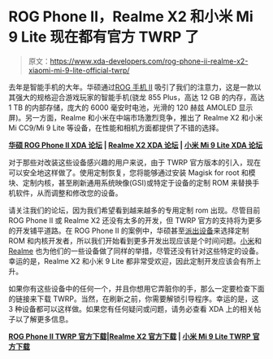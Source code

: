 # ROG Phone II，Realme X2 和小米 Mi 9 Lite 现在都有官方 TWRP 了

> 原文：<https://www.xda-developers.com/rog-phone-ii-realme-x2-xiaomi-mi-9-lite-official-twrp/>

去年是智能手机的大年。华硕通过[ROG 手机 II](https://www.xda-developers.com/download-android-10-beta-asus-rog-phone-ii/) 吸引了我们的注意力，这是一款以其强大的规格迎合游戏玩家的智能手机(骁龙 855 Plus，高达 12 GB 的内存，高达 1 TB 的内部存储，庞大的 6000 毫安时电池，光滑的 120 赫兹 AMOLED 显示屏)。另一方面，Realme 和小米在中端市场激烈竞争，推出了 Realme X2 和小米 Mi CC9/Mi 9 Lite 等设备，在性能和相机方面都提供了不错的选择。

**[华硕 ROG Phone II XDA 论坛](https://forum.xda-developers.com/rog-phone-2/) | [Realme X2 XDA 论坛](https://forum.xda-developers.com/realme-x2) | [小米 Mi 9 Lite XDA 论坛](https://forum.xda-developers.com/mi-cc9)**

对于那些对改装这些设备感兴趣的用户来说，由于 TWRP 官方版本的引入，现在可以安全地这样做了。使用定制恢复，您将能够通过安装 Magisk for root 和模块、定制内核，甚至刷新通用系统映像(GSI)或特定于设备的定制 ROM 来替换手机软件，从而调整和修改您的设备。

请关注我们的论坛，因为我们希望看到越来越多的专用定制 rom 出现。尽管目前 ROG Phone II 或 Realme X2 还没有太多的开发，但 TWRP 官方的支持将为更多的开发铺平道路。在 ROG Phone II 的案例中，华硕甚至[派出设备](https://www.xda-developers.com/asus-sending-rog-phone-ii-custom-rom-kernel-developers/)来选择定制 ROM 和内核开发者，所以我们开始看到更多开发出现应该是个时间问题。[小米](https://www.xda-developers.com/xiaomi-redmi-note-8-pro-custom-rom-kernel-developers/)和 [Realme](https://www.xda-developers.com/realme-x-custom-rom-kernel-lineageos-developers/) 也为他们的一些设备做了同样的举措，尽管还没有针对这些特定的设备。幸运的是，Realme X2 和小米 9 Lite 都非常受欢迎，因此定制开发应该会有所上升。

如果你有这些设备中的任何一个，并且你想用它弄脏你的手，那么一定要检查下面的链接来下载 TWRP。当然，在刷新之前，你需要解锁引导程序。幸运的是，这 3 种设备都可以这样做。如果您有任何疑问或问题，请务必查看 XDA 上的相关帖子以了解更多信息。

**[ROG Phone II TWRP 官方下载](https://twrp.me/asus/rogphone2.html)|[Realme X2 官方下载](https://twrp.me/realme/realmex2.html) | [小米 Mi 9 Lite TWRP 官方下载](https://twrp.me/xiaomi/xiaomimi9lite.html)**
